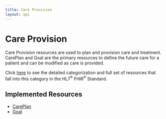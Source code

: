 ```yaml
---
title: Care Provision
layout: api
---
```


# Care Provision

Care Provision resources are used to plan and provision care and treatment. CarePlan and Goal are the primary resources
to define the future care for a patient and can be modified as care is provided. 

Click [here](http://hl7.org/fhir/dstu2/resourceguide.html#3.1.2.2) to see the detailed categorization and full set of 
resources that fall into this category in the HL7<sup>®</sup> FHIR<sup>®</sup> Standard.
 
## Implemented Resources
* [CarePlan](../care-provision/care-plan)
* [Goal](../care-provision/goal)